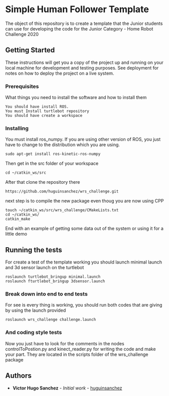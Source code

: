 # Simple Human Follower Template

The object of this repository is to create a template that the Junior students can use for developing the code for the Junior Category - Home Robot Challenge 2020

## Getting Started

These instructions will get you a copy of the project up and running on your local machine for development and testing purposes. See deployment for notes on how to deploy the project on a live system.

### Prerequisites

What things you need to install the software and how to install them

```
You should have install ROS.
You must Install turtlebot repository
You should have create a workspace
```

### Installing

You must install ros_numpy. If you are using other version of ROS, you just have to change to the distribution which you are using.

```
sudo apt-get install ros-kinetic-ros-numpy
```

Then get in the src folder of your workspace
```
cd ~/catkin_ws/src
```
After that clone the repository there
```
https://github.com/huguinsanchez/wrs_challenge.git
```
next step is to compile the new package even thoug you are now using CPP
```
touch ~/catkin_ws/src/wrs_challenge/CMakeLists.txt
cd ~/catkin_ws/
catkin_make
```
End with an example of getting some data out of the system or using it for a little demo

## Running the tests

For create a test of the template working you should launch minimal launch and 3d sensor launch on the turtlebot
```
roslaunch turtlebot_bringup minimal.launch
roslaunch fturtlebot_bringup 3dsensor.launch
```

### Break down into end to end tests

For see is every thing is working, you should run both codes that are giving by using the launch provided

```
roslaunch wrs_challenge challenge.launch
```

### And coding style tests

Now you just have to look for the comments in the nodes controlToPostion.py and kinect_reader.py for writing the code and make your part. They are located in the scripts folder of the wrs_challenge package

## Authors

* **Victor Hugo Sanchez** - *Initial work* - [huguinsanchez](https://github.com/huguinsanchez)

